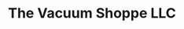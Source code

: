 ---
title: "The Vacuum Shoppe LLC"
url: /freehold-township/the-vacuum-shoppe-llc/
shop: vacuum cleaner
---